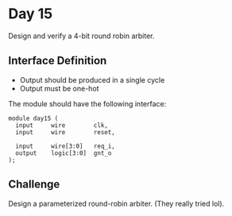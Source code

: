 # Day 15

Design and verify a 4-bit round robin arbiter.

## Interface Definition
- Output should be produced in a single cycle
- Output must be one-hot

The module should have the following interface:

```
module day15 (
  input     wire        clk,
  input     wire        reset,

  input     wire[3:0]   req_i,
  output    logic[3:0]  gnt_o
);
```

## Challenge

Design a parameterized round-robin arbiter. (They really tried lol).

